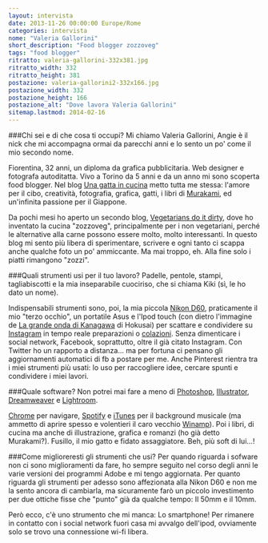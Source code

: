 ```yaml
---
layout: intervista
date: 2013-11-26 00:00:00 Europe/Rome
categories: intervista
nome: "Valeria Gallorini"
short_description: "Food blogger zozzoveg"
tags: "food blogger"
ritratto: valeria-gallorini-332x381.jpg
ritratto_width: 332
ritratto_height: 381
postazione: valeria-gallorini2-332x166.jpg
postazione_width: 332
postazione_height: 166
postazione_alt: "Dove lavora Valeria Gallorini"
sitemap.lastmod: 2014-02-16
---
```



###Chi sei e di che cosa ti occupi?
Mi chiamo Valeria Gallorini, Angie è il nick che mi accompagna ormai da parecchi anni e lo sento un po' come il mio secondo nome.

Fiorentina, 32 anni, un diploma da grafica pubblicitaria. Web designer e fotografa autoditatta. Vivo a Torino da 5 anni e da un anno mi sono scoperta food blogger. Nel blog [Una gatta in cucina][blog] metto tutta me stessa: l'amore per il cibo, creatività, fotografia, grafica, gatti, i libri di [Murakami][murakami], ed un'infinita passione per il Giappone.

Da pochi mesi ho aperto un secondo blog, [Vegetarians do it dirty][zozzoveg], dove ho inventato la cucina "zozzoveg", principalmente per i non vegetariani, perché le alternative alla carne possono essere molto, molto interessanti. In questo blog mi sento più libera di sperimentare, scrivere e ogni tanto ci scappa anche qualche foto un po' ammiccante. Ma mai troppo, eh. Alla fine solo i piatti rimangono "zozzi".

###Quali strumenti usi per il tuo lavoro?
Padelle, pentole, stampi, tagliabiscotti e la mia inseparabile cuociriso, che si chiama Kiki (sì, le ho dato un nome).

Indispensabili strumenti sono, poi, la mia piccola [Nikon D60][d60], praticamente il mio "terzo occhio", un portatile Asus e l'Ipod touch (con dietro l'immagine de [La grande onda di Kanagawa][1] di Hokusai) per scattare e condividere su [Instagram][instagram] in tempo reale preparazioni o [colazioni][tumblr]. Senza dimenticare i social network, Facebook, soprattutto, oltre il già citato Instagram. Con Twitter ho un rapporto a distanza... ma per fortuna ci pensano gli aggiornamenti automatici di fb a postare per me. Anche Pinterest rientra tra i miei strumenti più usati: lo uso per raccogliere idee, cercare spunti e condividere i miei lavori.

###Quale software?
Non potrei mai fare a meno di [Photoshop][ps], [Illustrator][il], [Dreamweaver][dw] e [Lightroom][lr].

[Chrome][chrome] per navigare, [Spotify][spotify] e [iTunes][itunes] per il background musicale (ma ammetto di aprire spesso e volentieri il caro vecchio [Winamp][winamp]). Poi i libri, di cucina ma anche di illustrazione, grafica e romanzi (ho già detto Murakami?). Fusillo, il mio gatto e fidato assaggiatore. Beh, più soft di lui...!

###Come miglioreresti gli strumenti che usi?
Per quando riguarda i sofware non ci sono miglioramenti da fare, ho sempre seguito nel corso degli anni le varie versioni dei programmi Adobe e mi tengo aggiornata. Per quanto riguarda gli strumenti per adesso sono affezionata alla Nikon D60 e non me la sento ancora di cambiarla, ma sicuramente farò un piccolo investimento per due ottiche fisse che "punto" già da qualche tempo: Il 50mm e il 10mm.

Però ecco, c'è uno strumento che mi manca: Lo smartphone! Per rimanere in contatto con i social network fuori casa mi avvalgo dell'ipod, ovviamente solo se trovo una connessione wi-fi libera.


[1]: http://it.wikipedia.org/wiki/La_grande_onda_di_Kanagawa "Wikipedia: La Grande Onda di Kanagawa"
[blog]: http://unagattaincucina.blogspot.it "Una gatta in cucina, food blog"
[instagram]: http://instagram.com/laangie "Angie su Instagram"
[tumblr]: http://angiesbreakfasts.tumblr.com "Angie's Breakfasts su Tumblr"
[murakami]: http://www.harukimurakami.it "Sito italiano dedicato a Haruki Murakami"
[zozzoveg]: http://vegetariansdoitdirty.blogspot.it "Vegetarians do it dirty, food blog"
[d60]: http://www.kenrockwell.com/nikon/d60.htm "KenRockwell.com: Nikon D60"
[ps]: http://www.adobe.com/it/products/photoshop.html‎ "Adobe Photoshop"
[il]: http://www.adobe.com/it/products/illustrator.html‎ "Adobe Illustrator"
[dw]: http://www.adobe.com/it/products/dreamweaver.html "Adobe Dreamweaver"
[lr]: http://www.adobe.com/it/products/photoshop-lightroom.html "Adobe Photoshop Lightroom"
[chrome]: http://www.google.com/chrome "Google Chrome"
[spotify]: https://www.spotify.com/it/‎ "Spotify: musica in streaming."
[itunes]: http://www.apple.com/it/itunes/ "iTunes: collezione multimediale da Apple."
[winamp]: http://www.winamp.com/ "it really whips the llama's ass!"
